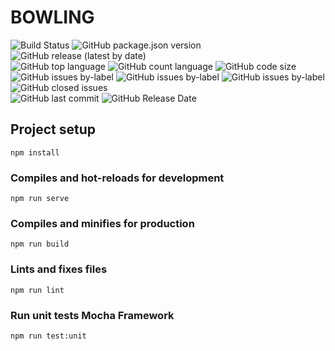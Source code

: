 # BOWLING

![Build Status](https://img.shields.io/github/workflow/status/SebastienLeonce/BowlingRules/CI?style=for-the-badge)
![GitHub package.json version](https://img.shields.io/github/package-json/v/SebastienLeonce/BowlingRules?style=for-the-badge) 
![GitHub release (latest by date)](https://img.shields.io/github/v/release/SebastienLeonce/BowlingRules?style=for-the-badge)<br>
![GitHub top language](https://img.shields.io/github/languages/top/SebastienLeonce/BowlingRules?style=flat-square)
![GitHub count language](https://img.shields.io/github/languages/count/SebastienLeonce/BowlingRules?style=flat-square)
![GitHub code size](https://img.shields.io/github/languages/code-size/SebastienLeonce/BowlingRules?style=flat-square) <br>
![GitHub issues by-label](https://img.shields.io/github/issues/SebastienLeonce/BowlingRules/TO%20DO?style=flat-square)
![GitHub issues by-label](https://img.shields.io/github/issues/SebastienLeonce/BowlingRules/In%20progress?style=flat-square)
![GitHub issues by-label](https://img.shields.io/github/issues/SebastienLeonce/BowlingRules/bug?style=flat-square)
![GitHub closed issues](https://img.shields.io/github/issues-closed-raw/SebastienLeonce/BowlingRules?style=flat-square)<br>
![GitHub last commit](https://img.shields.io/github/last-commit/SebastienLeonce/BowlingRules?style=flat-square)
![GitHub Release Date](https://img.shields.io/github/release-date/SebastienLeonce/BowlingRules?style=flat-square)

## Project setup
```
npm install
```

### Compiles and hot-reloads for development
```
npm run serve
```

### Compiles and minifies for production
```
npm run build
```

### Lints and fixes files
```
npm run lint
```

### Run unit tests Mocha Framework
```
npm run test:unit
```
